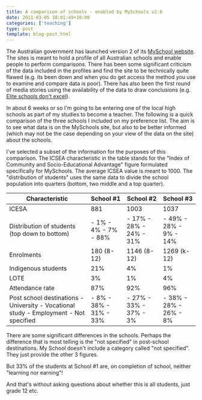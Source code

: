 ```yaml
---
title: A comparison of schools - enabled by MySchools v2.0
date: 2011-03-05 18:01:49+10:00
categories: ['teaching']
type: post
template: blog-post.html
---
```

The Australian government has launched version 2 of its [MySchool website](http://www.myschool.edu.au). The sites is meant to hold a profile of all Australian schools and enable people to perform comparisons. There has been some significant criticism of the data included in the profiles and find the site to be technically quite flawed (e.g. its been down and when you do get access the method you use to examine and compare data is poor). There has also been the first round of media stories using the availability of the data to draw conclusions (e.g. [Elite schools don't excel](http://www.theaustralian.com.au/national-affairs/elite-school-students-dont-excel/story-fn59niix-1226016177993)).

In about 6 weeks or so I'm going to be entering one of the local high schools as part of my studies to become a teacher. The following is a quick comparison of the three schools I included on my preference list. The aim is to see what data is on the MySchools site, but also to be better informed (which may not be the case depending on your view of the data on the site) about the schools.

I've selected a subset of the information for the purposes of this comparison. The ICSEA characteristic in the table stands for the "Index of Community and Socio-Educational Advantage" figure formulated specifically for MySchools. The average ICSEA value is meant to 1000. The "distribution of students" uses the same data to divide the school population into quarters (bottom, two middle and a top quarter).

| Characteristic | School #1 | School #2 | School #3 |
| --- | --- | --- | --- |
| ICESA | 881 | 1003 | 1037 |
| Distribution of students (top down to bottom) |   - 1% - 4% - 7% - 88%   |   - 17% - 28% - 24% - 31%   |   - 49% - 28% - 9% - 14%   |
| Enrolments | 180 (8-12) | 1146 (8-12) | 1269 (k-12) |
| Indigenous students | 21% | 4% | 1% |
| LOTE | 3% | 1% | 4% |
| Attendance rate | 87% | 92% | 96% |
| Post school destinations  - University - Vocational study - Employment - Not specified   |     - 8% - 38% - 31% - 33%   |     - 27% - 33% - 37% - 3%   |     - 38% - 28% - 26% - 8%   |

There are some significant differences in the schools. Perhaps the difference that is most telling is the "not specified" in post-school destinations. My School doesn't include a category called "not specified". They just provide the other 3 figures.

But 33% of the students at School #1 are, on completion of school, neither "learning nor earning"!

And that's without asking questions about whether this is all students, just grade 12 etc.